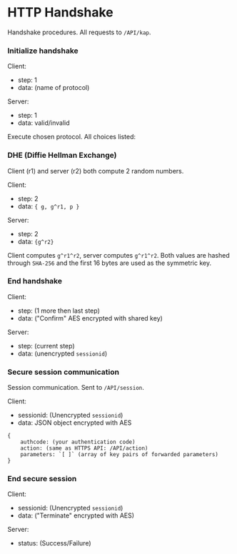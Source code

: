 HTTP Handshake
========
Handshake procedures. All requests to `/API/kap`.
### Initialize handshake

Client:
+ step: 1
+ data: (name of protocol)

Server:
+ step: 1
+ data: valid/invalid

Execute chosen protocol. All choices listed:
### DHE (Diffie Hellman Exchange)

Client (r1) and server (r2) both compute 2 random numbers.

Client:
+ step: 2
+ data: `{ g, g^r1, p }`

Server:
+ step: 2
+ data: `{g^r2}`

Client computes `g^r1^r2`, server computes `g^r1^r2`. Both values are hashed through `SHA-256` and the first 16 bytes are used as the symmetric key.

### End handshake

Client:
+ step: (1 more then last step)
+ data: ("Confirm" AES encrypted with shared key)

Server:
+ step: (current step)
+ data: (unencrypted `sessionid`)

### Secure session communication

Session communication. Sent to `/API/session`.

Client:
+ sessionid: (Unencrypted `sessionid`)
+ data: JSON object encrypted with AES
```
{
    authcode: (your authentication code)
    action: (same as HTTPS API: /API/action)
    parameters: `[ ]` (array of key pairs of forwarded parameters) 
}
```

### End secure session

Client:
+ sessionid: (Unencrypted `sessionid`)
+ data: ("Terminate" encrypted with AES)

Server:
+ status: (Success/Failure)
